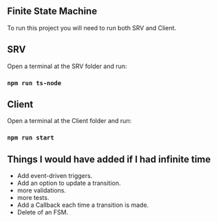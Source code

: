 ## Finite State Machine

To run this project you will need to run both SRV and Client.

## SRV

Open a terminal at the SRV folder and run:

### `npm run ts-node`

## Client

Open a terminal at the Client folder and run:

### `npm run start`


## Things I would have added if I had infinite time

- Add event-driven triggers.
- Add an option to update a transition.
- more validations.
- more tests.
- Add a Callback each time a transition is made.
- Delete of an FSM.

